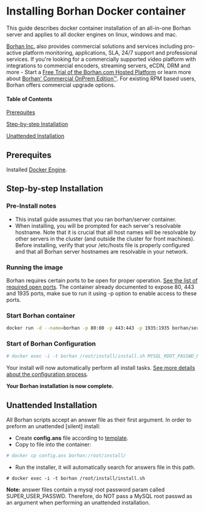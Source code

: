 # Installing Borhan Docker container 
This guide describes docker container installation of an all-in-one Borhan server and applies to all docker engines on linux, windows and mac.

[Borhan Inc.](http://corp.borhan.com) also provides commercial solutions and services including pro-active platform monitoring, applications, SLA, 24/7 support and professional services. If you're looking for a commercially supported video platform  with integrations to commercial encoders, streaming servers, eCDN, DRM and more - Start a [Free Trial of the Borhan.com Hosted Platform](http://corp.borhan.com/free-trial) or learn more about [Borhan' Commercial OnPrem Edition™](http://corp.borhan.com/Deployment-Options/Borhan-On-Prem-Edition). For existing RPM based users, Borhan offers commercial upgrade options.

#### Table of Contents

[Prerequites](https://github.com/borhan/platform-install-packages/blob/master/doc/install-docker.md#prerequites)

[Step-by-step Installation](https://github.com/borhan/platform-install-packages/blob/master/doc/install-docker.md#step-by-step-installation)

[Unattended Installation](https://github.com/borhan/platform-install-packages/blob/master/doc/install-docker.md#unattended-installation)

## Prerequites

Installed [Docker Engine](https://docs.docker.com/engine/installation).

## Step-by-step Installation

### Pre-Install notes
* This install guide assumes that you ran borhan/server container.
* When installing, you will be prompted for each server's resolvable hostname. Note that it is crucial that all host names will be resolvable by other servers in the cluster (and outside the cluster for front machines). Before installing, verify that your /etc/hosts file is properly configured and that all Borhan server hostnames are resolvable in your network.

### Running the image
Borhan requires certain ports to be open for proper operation. [See the list of required open ports](https://github.com/borhan/platform-install-packages/blob/master/doc/borhan-required-ports.md).
The container already documented to expose 80, 443 and 1935 ports, make sue to run it using -p option to enable access to these ports.

### Start Borhan container
```bash
docker run -d --name=borhan -p 80:80 -p 443:443 -p 1935:1935 borhan/server
```

### Start of Borhan Configuration

```bash
# docker exec -i -t borhan /root/install/install.sh MYSQL_ROOT_PASSWD_HERE
``` 

Your install will now automatically perform all install tasks.
[See more details about the configuration process](https://github.com/borhan/platform-install-packages/blob/master/doc/install-borhan-redhat-based.md#start-of-borhan-configuration).

**Your Borhan installation is now complete.**

## Unattended Installation
All Borhan scripts accept an answer file as their first argument.
In order to preform an unattended [silent] install:

 - Create **config.ans** file according to [template](https://github.com/borhan/platform-install-packages/blob/master/doc/borhan.template.ans).
 - Copy to file into the container: 
```bash
# docker cp config.ans borhan:/root/install/
``` 
 - Run the installer, it will automatically search for answers file in this path.
```
# docker exec -i -t borhan /root/install/install.sh
```

**Note:** answer files contain a mysql root password param called SUPER_USER_PASSWD. Therefore, do NOT pass a MySQL root passwd as an argument when performing an unattended installation.

